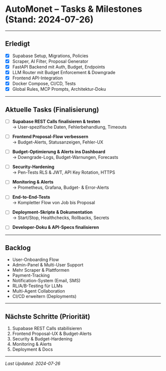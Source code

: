 # AutoMonet – Tasks & Milestones (Stand: 2024-07-26)

---

## Erledigt

- [x] Supabase Setup, Migrations, Policies
- [x] Scraper, AI Filter, Proposal Generator
- [x] FastAPI Backend mit Auth, Budget, Endpoints
- [x] LLM Router mit Budget Enforcement & Downgrade
- [x] Frontend API-Integration
- [x] Docker Compose, CI/CD, Tests
- [x] Global Rules, MCP Prompts, Architektur-Doku

---

## Aktuelle Tasks (Finalisierung)

- [ ] **Supabase REST Calls finalisieren & testen**  
  → User-spezifische Daten, Fehlerbehandlung, Timeouts

- [ ] **Frontend Proposal-Flow verbessern**  
  → Budget-Alerts, Statusanzeigen, Fehler-UX

- [ ] **Budget-Optimierung & Alerts ins Dashboard**  
  → Downgrade-Logs, Budget-Warnungen, Forecasts

- [ ] **Security-Hardening**  
  → Pen-Tests RLS & JWT, API Key Rotation, HTTPS

- [ ] **Monitoring & Alerts**  
  → Prometheus, Grafana, Budget- & Error-Alerts

- [ ] **End-to-End-Tests**  
  → Kompletter Flow von Job bis Proposal

- [ ] **Deployment-Skripte & Dokumentation**  
  → Start/Stop, Healthchecks, Rollbacks, Secrets

- [ ] **Developer-Doku & API-Specs finalisieren**

---

## Backlog

- User-Onboarding Flow
- Admin-Panel & Multi-User Support
- Mehr Scraper & Plattformen
- Payment-Tracking
- Notification-System (Email, SMS)
- RL/A/B-Testing für LLMs
- Multi-Agent Collaboration
- CI/CD erweitern (Deployments)

---

## Nächste Schritte (Priorität)

1. Supabase REST Calls stabilisieren
2. Frontend Proposal-UX & Budget-Alerts
3. Security & Budget-Hardening
4. Monitoring & Alerts
5. Deployment & Docs

---

_Last Updated: 2024-07-26_
